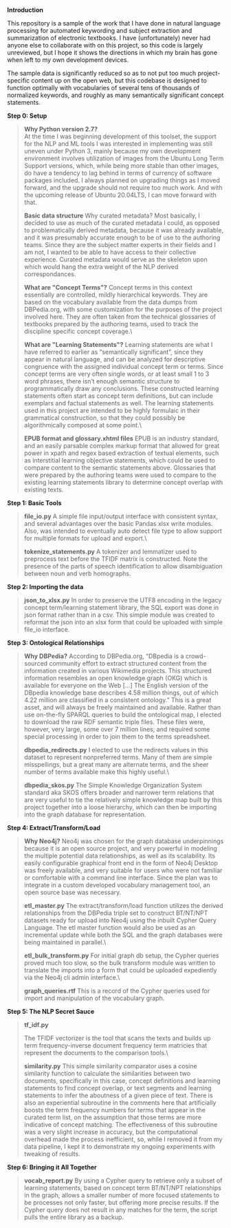 **Introduction**

This repository is a sample of the work that I have done in natural
language processing for automated keywording and subject extraction and
summarization of electronic textbooks. I have (unfortunately) never had
anyone else to collaborate with on this project, so this code is largely
unreviewed, but I hope it shows the directions in which my brain has
gone when left to my own development devices.

The sample data is significantly reduced so as to not put too much
project-specific content up on the open web, but this codebase is
designed to function optimally with vocabularies of several tens of
thousands of normalized keywords, and roughly as many semantically
significant concept statements.

**Step 0: Setup**
> **Why Python version 2.7?**\
> At the time I was beginning development of this toolset, the support
> for the NLP and ML tools I was interested in implementing was still
> uneven under Python 3, mainly because my own development environment
> involves utilization of images from the Ubuntu Long Term Support
> versions, which, while being more stable than other images, do have a
> tendency to lag behind in terms of currency of software packages
> included. I always planned on upgrading things as I moved forward, and
> the upgrade should not require too much work. And with the upcoming
> release of Ubuntu 20.04LTS, I can move forward with that.
>
> **Basic data structure**
> Why curated metadata?
> Most basically, I decided to use as much of the curated metadata I
> could, as opposed to problematically derived metadata, because it was
> already available, and it was presumably accurate enough to be of use
> to the authoring teams. Since they are the subject matter experts in
> their fields and I am not, I wanted to be able to have access to their
> collective experience. Curated metadata would serve as the skeleton
> upon which would hang the extra weight of the NLP derived
> correspondances.
>
> **What are "Concept Terms"?**
> Concept terms in this context essentially are controlled, mildly
> hierarchical keywords. They are based on the vocabulary available from
> the data dumps from DBPedia.org, with some customization for the
> purposes of the project involved here. They are often taken from the
> technical glossaries of textbooks prepared by the authoring teams,
> used to track the discipline specific concept coverage.\
>
> **What are "Learning Statements"?**
> Learning statements are what I have referred to earlier as
> “semantically significant”, since they appear in natural language, and
> can be analyzed for descriptive congruence with the assigned
> individual concept term or terms. Since concept terms are very often
> single words, or at least small 1 to 3 word phrases, there isn’t
> enough semantic structure to programmatically draw any conclusions.
> These constructed learning statements often start as concept term
> definitions, but can include exemplars and factual statements as well.
> The learning statements used in this project are intended to be highly
> formulaic in their grammatical construction, so that they could
> possibly be algorithmically composed at some point.\
>
> **EPUB format and glossary.xhtml files**
> EPUB is an industry standard, and an easily parsable complex markup
> format that allowed for great power in xpath and regex based
> extraction of textual elements, such as interstitial learning
> objective statements, which could be used to compare content to the
> semantic statements above. Glossaries that were prepared by the
> authoring teams were used to compare to the existing learning
> statements library to determine concept overlap with existing texts.

**Step 1: Basic Tools**
> **file\_io.py**
> A simple file input/output interface with consistent syntax, and
> several advantages over the basic Pandas xlsx write modules. Also, was
> intended to eventually auto detect file type to allow support for
> multiple formats for upload and export.\
> 
> **tokenize\_statements.py**
> A tokenizer and lemmatizer used to preprocess text before the TFIDF
> matrix is constructed. Note the presence of the parts of speech
> identification to allow disambiguation between noun and verb
> homographs.

**Step 2: Importing the data**
> **json\_to\_xlsx.py**
> In order to preserve the UTF8 encoding in the legacy concept
> term/learning statement library, the SQL export was done in json
> format rather than in a csv. This simple module was created to
> reformat the json into an xlsx form that could be uploaded with simple
> file\_io interface.

**Step 3: Ontological Relationships**
> **Why DBPedia?**
> According to DBPedia.org, “DBpedia is a crowd-sourced community effort
> to extract structured content from the information created in various
> Wikimedia projects. This structured information resembles an open
> knowledge graph (OKG) which is available for everyone on the
> Web \[…\] The English version of the DBpedia knowledge base
> describes 4.58 million things, out of which 4.22 million are
> classified in a consistent ontology.” This is a great asset, and will
> always be freely maintained and available. Rather than use on-the-fly
> SPARQL queries to build the ontological map, I elected to download the
> raw RDF semantic triple files. These files were, however, very large,
> some over 7 million lines, and required some special processing in
> order to join them to the terms spreadsheet.
>
> **dbpedia\_redirects.py**
> I elected to use the redirects values in this dataset to represent
> nonpreferred terms. Many of them are simple misspellings, but a great
> many are alternate terms, and the sheer number of terms available make
> this highly useful.\
>
> **dbpedia\_skos.py**
> The Simple Knowledge Organization System standard aka SKOS offers
> broader and narrower term relations that are very useful to tie the
> relatively simple knowledge map built by this project together into a
> loose hierarchy, which can then be importing into the graph database
> for representation.

**Step 4: Extract/Transform/Load**
> **Why Neo4j?**
> Neo4j was chosen for the graph database underpinnings because it is an
> open source project, and very powerful in modeling the multiple
> potential data relationships, as well as its scalability. Its easily
> configurable graphical front end in the form of Neo4j Desktop was
> freely available, and very suitable for users who were not familiar or
> comfortable with a command line interface. Since the plan was to
> integrate in a custom developed vocabulary management tool, an open
> source base was necessary.
>
> **etl\_master.py**
> The extract/transform/load function utilizes the derived relationships
> from the DBPedia triple set to construct BT/NT/NPT datasets ready for
> upload into Neo4j using the inbuilt Cypher Query Language. The etl
> master function would also be used as an incremental update while both
> the SQL and the graph databases were being maintained in parallel.\
> 
> **etl\_bulk\_transform.py**
> For initial graph db setup, the Cypher queries proved much too slow,
> so the bulk transform module was written to translate the imports into
> a form that could be uploaded expediently via the Neo4j cli admin
> interface.\
> 
> **graph\_queries.rtf**
> This is a record of the Cypher queries used for import and
> manipulation of the vocabulary graph.

**Step 5: The NLP Secret Sauce**
> **tf\_idf.py**
>
> The TFIDF vectorizer is the tool that scans the texts and builds up
> term frequency-inverse document frequency term matricies that
> represent the documents to the comparison tools.\
> 
> **similarity.py**
> This simple similarity comparator uses a cosine similarity function to
> calculate the similarities between two documents, specifically in this
> case, concept definitions and learning statements to find concept
> overlap, or text segments and learning statements to infer the
> aboutness of a given piece of text. There is also an experiential
> subroutine in the comments here that artificially boosts the term
> frequency numbers for terms that appear in the curated term list, on
> the assumption that those terms are more indicative of concept
> matching. The effectiveness of this subroutine was a very slight
> increase in accuracy, but the computational overhead made the process
> inefficient, so, while I removed it from my data pipeline, I kept it
> to demonstrate my ongoing experiments with tweaking of results.

**Step 6: Bringing it All Together**
> **vocab\_report.py**
> By using a Cypher query to retrieve only a subset of learning
> statements, based on concept term BT/NT/NPT relationships in the
> graph, allows a smaller number of more focused statements to be
> processes not only faster, but offering more precise results. If the
> Cypher query does not result in any matches for the term, the script
> pulls the entire library as a backup.
